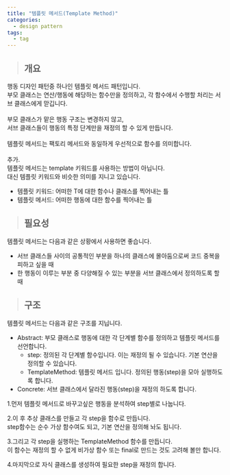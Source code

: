 ```yaml
---
title: "템플릿 메서드(Template Method)"
categories:
  - design pattern
tags:
  - tag
---
```

> ## 개요

행동 디자인 패턴중 하나인 템플릿 메서드 패턴입니다.<br>
부모 클래스는 연산/행동에 해당하는 함수만을 정의하고, 각 함수에서 수행할 처리는 서브 클래스에게 맏깁니다.<br>
<br>
부모 클래스가 맡은 행동 구조는 변경하지 않고,<br>
서브 클래스들이 행동의 특정 단계만을 재정의 할 수 있게 만듭니다.<br>
<br>
템플릿 메서드는 팩토리 메서드와 동일하게 우선적으로 함수를 의미합니다.<br>
<br>
추가.<br>
템플릿 메서드는 template 키워드를 사용하는 방법이 아닙니다.<br>
대신 템플릿 키워드와 비슷한 의미를 지니고 있습니다.
- 템플릿 키워드: 어떠한 T에 대한 함수나 클래스를 찍어내는 틀
- 템플릿 메서드: 어떠한 행동에 대한 함수를 찍어내는 틀

> ## 필요성

템플릿 메서드는 다음과 같은 상황에서 사용하면 좋습니다.
- 서브 클래스들 사이의 공통적인 부분을 하나의 클래스에 몰아둠으로써 코드 중복을 피하고 싶을 때
- 한 행동이 이루는 부분 중 다양해질 수 있는 부분을 서브 클래스에서 정의하도록 할 때

> ## 구조

템플릿 메서드는 다음과 같은 구조를 지닙니다.
- Abstract: 부모 클래스로 행동에 대한 각 단계별 함수를 정의하고 템플릿 메서드를 선언합니다.
  - step: 정의된 각 단계별 함수입니다. 이는 재정의 될 수 있습니다. 기본 연산을 정의할 수 있습니다.
  - TemplateMethod: 템플릿 메서드 입니다. 정의된 행동(step)을 모아 실행하도록 합니다.
- Concrete: 서브 클래스에서 달라진 행동(step)을 재정의 하도록 합니다.

1.먼저 템플릿 메서드로 바꾸고싶은 행동을 분석하여 step별로 나눕니다.

2.이 후 추상 클래스를 만들고 각 step을 함수로 만듭니다.<br>
step함수는 순수 가상 함수여도 되고, 기본 연산을 정의해 놔도 됩니다.

3.그리고 각 step을 실행하는 TemplateMethod 함수를 만듭니다.<br>
이 함수는 재정의 할 수 없게 비가상 함수 또는 final로 만드는 것도 고려해 볼만 합니다.

4.마지막으로 자식 클래스를 생성하여 필요한 step을 재정의 합니다.
